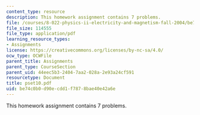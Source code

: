 ```yaml
---
content_type: resource
description: This homework assignment contains 7 problems.
file: /courses/8-022-physics-ii-electricity-and-magnetism-fall-2004/be74c0b0d90ecdd1f7878bae40e42a6e_pset10.pdf
file_size: 114555
file_type: application/pdf
learning_resource_types:
- Assignments
license: https://creativecommons.org/licenses/by-nc-sa/4.0/
ocw_type: OCWFile
parent_title: Assignments
parent_type: CourseSection
parent_uid: 44eec5b3-2404-7aa2-028a-2e93a24cf591
resourcetype: Document
title: pset10.pdf
uid: be74c0b0-d90e-cdd1-f787-8bae40e42a6e
---
```

This homework assignment contains 7 problems.